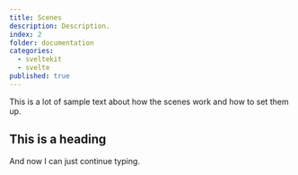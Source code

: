 ```yaml
---
title: Scenes
description: Description.
index: 2
folder: documentation
categories:
  - sveltekit
  - svelte
published: true
---
```


This is a lot of sample text about how the scenes work and how to set them up.

## This is a heading
And now I can just continue typing.